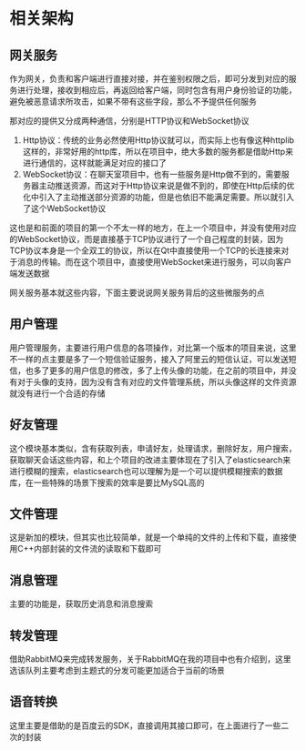 # 相关架构

## 网关服务

作为网关，负责和客户端进行直接对接，并在鉴别权限之后，即可分发到对应的服务进行处理，接收到相应后，再返回给客户端，同时包含有用户身份验证的功能，避免被恶意请求所攻击，如果不带有这些字段，那么不予提供任何服务

那对应的提供又分成两种通信，分别是HTTP协议和WebSocket协议

1. Http协议：传统的业务必然使用Http协议就可以，而实际上也有像这种httplib这样的，非常好用的http库，所以在项目中，绝大多数的服务都是借助Http来进行通信的，这样就能满足对应的接口了
2. WebSocket协议：在聊天室项目中，也有一些服务是Http做不到的，需要服务器主动推送资源，而这对于Http协议来说是做不到的，即使在Http后续的优化中引入了主动推送部分资源的功能，但是也依旧不能满足需要。所以就引入了这个WebSocket协议

这也是和前面的项目的第一个不太一样的地方，在上一个项目中，并没有使用对应的WebSocket协议，而是直接基于TCP协议进行了一个自己程度的封装，因为TCP协议本身是一个全双工的协议，所以在Qt中直接使用一个TCP的长连接来对于消息的传输。而在这个项目中，直接使用WebSocket来进行服务，可以向客户端发送数据

网关服务基本就这些内容，下面主要说说网关服务背后的这些微服务的点
## 用户管理

用户管理服务，主要进行用户信息的各项操作，对比第一个版本的项目来说，这里不一样的点主要是多了一个短信验证服务，接入了阿里云的短信认证，可以发送短信，也多了更多的用户信息的修改，多了上传头像的功能，在之前的项目中，并没有对于头像的支持，因为没有含有对应的文件管理系统，所以头像这样的文件资源就没有进行一个合适的存储


## 好友管理

这个模块基本类似，含有获取列表，申请好友，处理请求，删除好友，用户搜索，获取聊天会话这些内容，和上个项目的改进主要体现在了引入了elasticsearch来进行模糊的搜索，elasticsearch也可以理解为是一个可以提供模糊搜索的数据库，在一些特殊的场景下搜索的效率是要比MySQL高的

## 文件管理

这是新加的模块，但其实也比较简单，就是一个单纯的文件的上传和下载，直接使用C++内部封装的文件流的读取和下载即可


## 消息管理

主要的功能是，获取历史消息和消息搜索

## 转发管理

借助RabbitMQ来完成转发服务，关于RabbitMQ在我的项目中也有介绍到，这里选该队列主要考虑到主题式的分发可能更加适合于当前的场景

## 语音转换

这里主要是借助的是百度云的SDK，直接调用其接口即可，在上面进行了一些二次的封装


